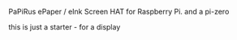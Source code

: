 PaPiRus ePaper / eInk Screen HAT for Raspberry Pi.
and a pi-zero 

this is just a starter - for a display